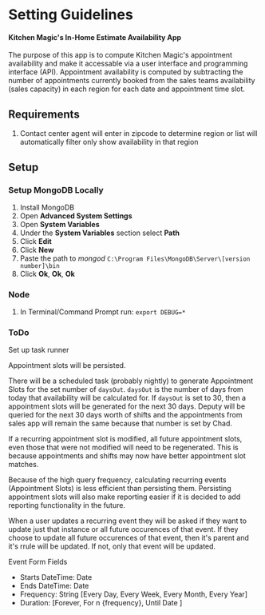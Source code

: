 # Setting Guidelines
#### Kitchen Magic's In-Home Estimate Availability App

The purpose of this app is to compute Kitchen Magic's appointment availability and make it accessable via a user interface and programming interface (API). Appointment availability is computed by subtracting the number of appointments currently booked from the sales teams availability (sales capacity) in each region for each date and appointment time slot.

## Requirements
1. Contact center agent will enter in zipcode to determine region or list will automatically filter only show availability in that region


## Setup

### Setup MongoDB Locally
1. Install MongoDB
2. Open **Advanced System Settings**
3. Open **System Variables**
4. Under the **System Variables** section select **Path**
5. Click **Edit**
6. Click **New**
7. Paste the path to *mongod* `C:\Program Files\MongoDB\Server\[version number]\bin`
8. Click **Ok**, **Ok**, **Ok**

### Node
1. In Terminal/Command Prompt run: `export DEBUG=*`


### ToDo
Set up task runner


Appointment slots will be persisted.

There will be a scheduled task (probably nightly) to generate Appointment Slots for the set number of `daysOut`. `daysOut` is the number of days from today that availability will be calculated for. If `daysOut` is set to 30, then a appointment slots will be generated for the next 30 days. Deputy will be queried for the next 30 days worth of shifts and the appointments from sales app will remain the same because that number is set by Chad. 

If a recurring appointment slot is modified, all future appointment slots, even those that were not modified will need to be regenerated. This is because appointments and shifts may now have better appointment slot matches.

Because of the high query frequency, calculating recurring events (Appointment Slots) is less efficient than persisting them. Persisting appointment slots will also make reporting easier if it is decided to add reporting functionality in the future.


When a user updates a recurring event they will be asked if they want to update just that instance or all future occurences of that event. If they choose to update all future occurences of that event, then it's parent and it's rrule will be updated. If not, only that event will be updated.







Event Form Fields
- Starts DateTime: Date
- Ends DateTime: Date
- Frequency: String [Every Day, Every Week, Every Month, Every Year]
- Duration: [Forever, For n {frequency}, Until Date ]



